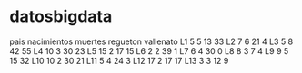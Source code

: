 # datosbigdata
pais	nacimientos	muertes	regueton	vallenato
L1	5	5	13	33
L2	7	6	21	4
L3	5	8	42	55
L4	10	3	30	23
L5	15	2	17	15
L6	2	2	39	1
L7	6	4	30	0
L8	8	3	7	4
L9	9	5	15	32
L10	10	2	30	21
L11	5	4	24	3
L12	17	2	17	17
L13	3	3	12	9
